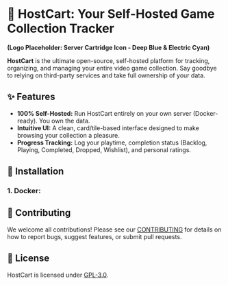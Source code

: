 # 💾 HostCart: Your Self-Hosted Game Collection Tracker

**(Logo Placeholder: Server Cartridge Icon - Deep Blue & Electric Cyan)**

**HostCart** is the ultimate open-source, self-hosted platform for tracking, organizing, and managing your entire video game collection. Say goodbye to relying on third-party services and take full ownership of your data.

## ✨ Features

* **100% Self-Hosted:** Run HostCart entirely on your own server (Docker-ready). You own the data.
* **Intuitive UI:** A clean, card/tile-based interface designed to make browsing your collection a pleasure.
* **Progress Tracking:** Log your playtime, completion status (Backlog, Playing, Completed, Dropped, Wishlist), and personal ratings.

## 🚀 Installation

### 1. Docker:

## 🤝 Contributing
We welcome all contributions! Please see our [CONTRIBUTING](CONTRIBUTING.md) for details on how to report bugs, suggest features, or submit pull requests.

## 📝 License
HostCart is licensed under [GPL-3.0](https://www.gnu.org/licenses/gpl-3.0.en.html).